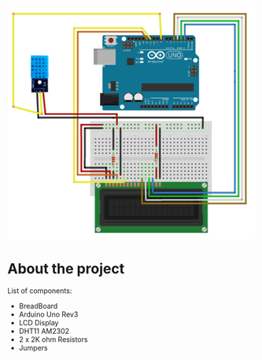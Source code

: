 ![Screenshot](lcd_dht11.jpg)

# About the project

List of components:
* BreadBoard
* Arduino Uno Rev3
* LCD Display
* DHT11 AM2302
* 2 x 2K ohm Resistors
* Jumpers 

